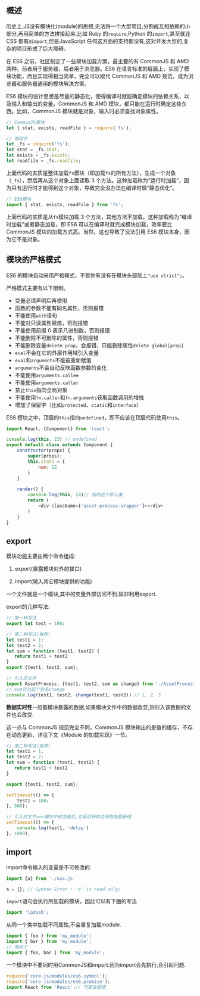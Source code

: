 ## 概述

历史上,JS没有模块化(module)的思想,无法将一个大型项目,分割成互相依赖的小部分,再用简单的方法拼接起来.比如 Ruby 的`require`,Python 的`import`,甚至就连 CSS 都有`@import`,但是JavaScript 任何这方面的支持都没有,这对开发大型的,复杂的项目形成了巨大障碍。

在 ES6 之前，社区制定了一些模块加载方案，最主要的有 CommonJS 和 AMD 两种。前者用于服务器，后者用于浏览器。ES6 在语言标准的层面上，实现了模块功能，而且实现得相当简单，完全可以取代 CommonJS 和 AMD 规范，成为浏览器和服务器通用的模块解决方案。

ES6 模块的设计思想是尽量的静态化，使得编译时就能确定模块的依赖关系，以及输入和输出的变量。CommonJS 和 AMD 模块，都只能在运行时确定这些东西。比如，CommonJS 模块就是对象，输入时必须查找对象属性。

```js
// CommonJS模块
let { stat, exists, readFile } = require('fs');

// 等同于
let _fs = require('fs');
let stat = _fs.stat;
let exists = _fs.exists;
let readfile = _fs.readfile;
```

上面代码的实质是整体加载`fs`模块（即加载`fs`的所有方法），生成一个对象（`_fs`），然后再从这个对象上面读取 3 个方法。这种加载称为“运行时加载”，因为只有运行时才能得到这个对象，导致完全没办法在编译时做“静态优化”。

```js
// ES6模块
import { stat, exists, readFile } from 'fs';
```

上面代码的实质是从`fs`模块加载 3 个方法，其他方法不加载。这种加载称为“编译时加载”或者静态加载，即 ES6 可以在编译时就完成模块加载，效率要比 CommonJS 模块的加载方式高。当然，这也导致了没法引用 ES6 模块本身，因为它不是对象。

## 模块的严格模式

ES6 的模块自动采用严格模式，不管你有没有在模块头部加上`"use strict";`。

严格模式主要有以下限制。

- 变量必须声明后再使用
- 函数的参数不能有同名属性，否则报错
- 不能使用`with`语句
- 不能对只读属性赋值，否则报错
- 不能使用前缀 0 表示八进制数，否则报错
- 不能删除不可删除的属性，否则报错
- 不能删除变量`delete prop`，会报错，只能删除属性`delete global[prop]`
- `eval`不会在它的外层作用域引入变量
- `eval`和`arguments`不能被重新赋值
- `arguments`不会自动反映函数参数的变化
- 不能使用`arguments.callee`
- 不能使用`arguments.caller`
- 禁止`this`指向全局对象
- 不能使用`fn.caller`和`fn.arguments`获取函数调用的堆栈
- 增加了保留字（比如`protected`、`static`和`interface`）

ES6 模块之中，顶层的`this`指向`undefined`，即不应该在顶层代码使用`this`。

```js
import React, {Component} from 'react';

console.log(this, 23) // undefined
export default class extends Component {
    constructor(props) {
        super(props);
        this.state = {
            num: 12
        }
    }
    
    render() {
        console.log(this, 24)// 指向这个默认类
        return (
            <div className={'asset-process-wrapper'}></div>
        )
    }
}
```

## export

模块功能主要由两个命令组成:

1. export(暴露模块对外的接口)

2. import(输入其它模块提供的功能)

一个文件就是一个模块,其中的变量外部访问不到.除非利用export.

export的几种写法:

```js
// 第一种写法
export let test = 190;

// 第二种写法(推荐)
let test1 = 1;
let test2 = 2;
let sum = function (test1, test2) {
   return test1 + test2
}
export {test1, test2, sum};

// 引入的文件
import AssetProcess, {test1, test2, sum as change} from './AssetProcess';
// sum可以起个别名change
console.log(test1, test2, change(test1, test2)) // 1, 2, 3
```

**数据实时性**--加载模块暴露的数据,如果模块文件中的数据改变,则引入该数据的文件也会改变.

这一点与 CommonJS 规范完全不同。CommonJS 模块输出的是值的缓存，不存在动态更新，详见下文《Module 的加载实现》一节。

```js
// 第二种写法(推荐)
let test1 = 1;
let test2 = 2;
let sum = function (test1, test2) {
   return test1 + test2
}

export {test1, test2, sum};

setTimeout(() => {
    test1 = 100;
}, 500);

// 引入的文件==>模块中改变值后,在延迟获取会获取到最新值
setTimeout(() => {
    console.log(test1, 'delay')
}, 1000);
```

## import

import命令输入的变量是不可修改的.

```js
import {a} from './xxx.js'

a = {}; // Syntax Error : 'a' is read-only;
```

`import`语句会执行所加载的模块，因此可以有下面的写法

```js
import 'lodash';
```

从同一个类中加载不同属性,不会重复加载module.

```js
import { foo } from 'my_module';
import { bar } from 'my_module';
// 等同于
import { foo, bar } from 'my_module';
```

一个模块中不要同时用CommonJS和import.因为import会先执行,会引起问题.

```js
require('core-js/modules/es6.symbol');
require('core-js/modules/es6.promise');
import React from 'React';// 可能会报错
```



